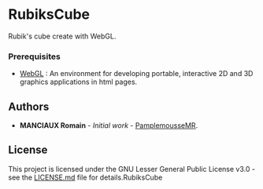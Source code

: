 # RubiksCube

Rubik's cube create with WebGL.

### Prerequisites

- [WebGL](https://fr.wikipedia.org/wiki/WebGL) : An environment for developing portable, interactive 2D and 3D graphics applications in html pages.

## Authors

* **MANCIAUX Romain** - *Initial work* - [PamplemousseMR](https://github.com/PamplemousseMR).

## License

This project is licensed under the GNU Lesser General Public License v3.0 - see the [LICENSE.md](LICENSE.md) file for details.RubiksCube
